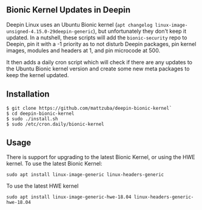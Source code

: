 ## Bionic Kernel Updates in Deepin

Deepin Linux uses an Ubuntu Bionic kernel (`apt changelog linux-image-unsigned-4.15.0-29deepin-generic`), but unfortunately they don't keep it updated.  In a nutshell, these scripts will add the `bionic-security` repo to Deepin, pin it with a -1 priority as to not disturb Deepin packages, pin kernel images, modules and headers at 1, and pin microcode at 500.

It then adds a daily cron script which will check if there are any updates to the Ubuntu Bionic kernel version and create some new meta packages to keep the kernel updated.

## Installation

```shell
$ git clone https://github.com/mattzuba/deepin-bionic-kernel`
$ cd deepin-bionic-kernel
$ sudo ./install.sh
$ sudo /etc/cron.daily/bionic-kernel
```

## Usage

There is support for upgrading to the latest Bionic Kernel, or using the HWE kernel.  To use the latest Bionic Kernel:

`sudo apt install linux-image-generic linux-headers-generic`

To use the latest HWE kernel

`sudo apt install linux-image-generic-hwe-18.04 linux-headers-generic-hwe-18.04`
